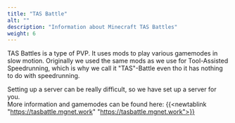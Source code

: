 ```yaml
---
title: "TAS Battle"
alt: ""
description: "Information about Minecraft TAS Battles"
weight: 6
---
```

TAS Battles is a type of PVP. It uses mods to play various gamemodes in slow motion. Originally we used the same mods as we use for Tool-Assisted Speedrunning, which is why we call it "TAS"-Battle even tho it has nothing to do with speedrunning.  
  
Setting up a server can be really difficult, so we have set up a server for you.  
More information and gamemodes can be found here: {{<newtablink "https://tasbattle.mgnet.work" "https://tasbattle.mgnet.work">}}